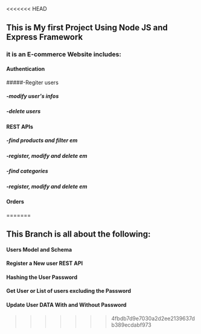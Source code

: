 
<<<<<<< HEAD
## This is My first Project Using Node JS and Express Framework

### it is an E-commerce Website includes:
#### Authentication
  #####-Regiter users
  #####   -modify user's infos
  #####   -delete users
#### REST APIs
  #####   -find products and filter em
  #####   -register, modify and delete em
  #####   -find categories
  #####   -register, modify and delete em
#### Orders
=======
## This Branch is all about the following:

#### Users Model and Schema
#### Register a New user REST API
#### Hashing the User Password
#### Get User or List of users excluding the Password
#### Update User DATA With and Without Password
>>>>>>> 4fbdb7d9e7030a2d2ee2139637db389ecdabf973

